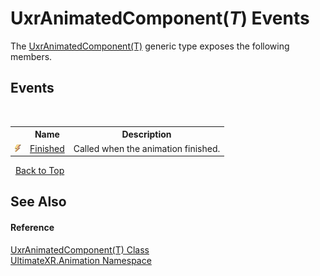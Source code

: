 # UxrAnimatedComponent(*T*) Events
 

The <a href="T_UltimateXR_Animation_UxrAnimatedComponent_1">UxrAnimatedComponent(T)</a> generic type exposes the following members.


## Events
&nbsp;<table><tr><th></th><th>Name</th><th>Description</th></tr><tr><td>![Public event](media/pubevent.gif "Public event")</td><td><a href="E_UltimateXR_Animation_UxrAnimatedComponent_1_Finished">Finished</a></td><td>
Called when the animation finished.</td></tr></table>&nbsp;
<a href="#uxranimatedcomponent(*t*)-events">Back to Top</a>

## See Also


#### Reference
<a href="T_UltimateXR_Animation_UxrAnimatedComponent_1">UxrAnimatedComponent(T) Class</a><br /><a href="N_UltimateXR_Animation">UltimateXR.Animation Namespace</a><br />